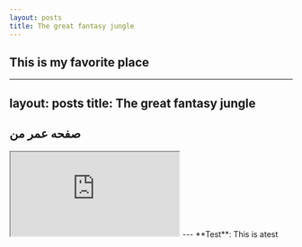 ```yaml
---
layout: posts
title: The great fantasy jungle
---
```


## This is my favorite place
---
layout: posts
title: The great fantasy jungle
---

## صفحه عمر من
<iframe src="https://docs.google.com/spreadsheets/d/e/2PACX-1vQ3mAcHg7OHyQMqNi782ECeJ15R5izWja2FqWSzY-MelopRBVsjHK6382GJLaRzLt9pSRbhizp3CyEb/pubhtml?widget=true&amp;headers=false"></iframe>
---
**Test**: This is atest